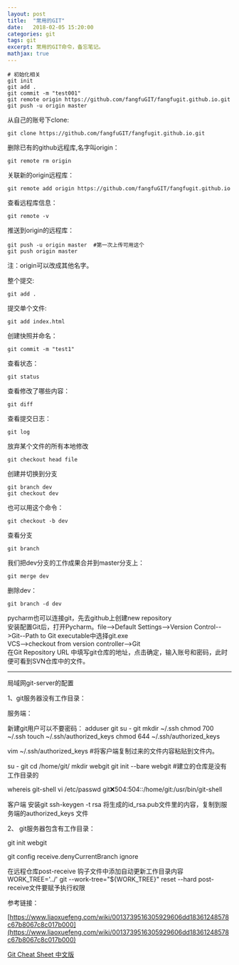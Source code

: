 ```yaml
---
layout: post
title:  "常用的GIT"
date:   2018-02-05 15:20:00
categories: git
tags: git
excerpt: 常用的GIT命令，备忘笔记。
mathjax: true
---
```


```
# 初始化相关
git init
git add .
git commit -m "test001"
git remote origin https://github.com/fangfuGIT/fangfugit.github.io.git
git push -u origin master
```

从自己的账号下clone:
```
git clone https://github.com/fangfuGIT/fangfugit.github.io.git
```
删除已有的github远程库,名字叫origin：
```
git remote rm origin
```
关联新的origin远程库：
```
git remote add origin https://github.com/fangfuGIT/fangfugit.github.io
```
查看远程库信息：
```
git remote -v
```
推送到origin的远程库：
```
git push -u origin master  #第一次上传可用这个
git push origin master
```
注：origin可以改成其他名字。

整个提交:
```
git add .
```
提交单个文件:
```
git add index.html
```
创建快照并命名：
```
git commit -m "test1"
```
查看状态：
```
git status
```
查看修改了哪些内容：
```
git diff
```
查看提交日志：
```
git log
```
放弃某个文件的所有本地修改
```
git checkout head file 
```
创建并切换到分支
```
git branch dev
git checkout dev
```
也可以用这个命令：
```
git checkout -b dev
```
查看分支
```
git branch
```
我们把dev分支的工作成果合并到master分支上：
```
git merge dev
```
删除dev：
```
git branch -d dev
```

pycharm也可以连接git，先去github上创建new repository   
安装配置Git后，打开Pycharm。file-->Default Settings-->Version Control-->Git--Path to Git executable中选择git.exe   
VCS-->checkout from version controller-->Git   
在Git Repository URL 中填写git仓库的地址，点击确定，输入账号和密码，此时便可看到SVN仓库中的文件。   


-------------------
局域网git-server的配置   

1、git服务器没有工作目录：   

服务端：

新建git用户可以不要密码：
adduser git
su - git
mkdir ~/.ssh
chmod 700 ~/.ssh
touch ~/.ssh/authorized_keys 
chmod 644 ~/.ssh/authorized_keys

vim ~/.ssh/authorized_keys   #将客户端复制过来的文件内容粘贴到文件内。

su - git
cd /home/git/
mkdir webgit
git init --bare webgit    #建立的仓库是没有工作目录的

whereis git-shell
vi /etc/passwd
    git:x:504:504::/home/git:/usr/bin/git-shell

客户端
安装git
ssh-keygen -t rsa
将生成的id_rsa.pub文件里的内容，复制到服务端的authorized_keys 文件


2、 git服务器包含有工作目录：

git init webgit

git config receive.denyCurrentBranch ignore

在远程仓库post-receive 钩子文件中添加自动更新工作目录内容
WORK_TREE='../'
git  --work-tree="${WORK_TREE}" reset --hard
post-receive文件要赋予执行权限





参考链接：

[https://www.liaoxuefeng.com/wiki/0013739516305929606dd18361248578c67b8067c8c017b000](https://www.liaoxuefeng.com/wiki/0013739516305929606dd18361248578c67b8067c8c017b000)

[Git Cheat Sheet 中文版](http://blog.csdn.net/github_37515447/article/details/56840610)

